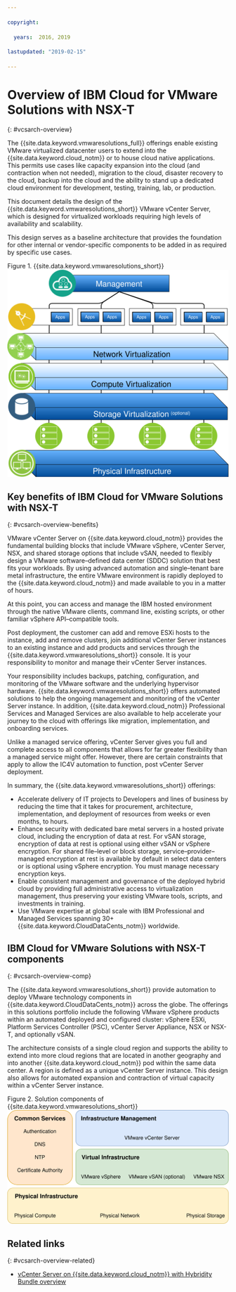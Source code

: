 ```yaml
---

copyright:

  years:  2016, 2019

lastupdated: "2019-02-15"

---
```


# Overview of IBM Cloud for VMware Solutions with NSX-T
{: #vcsarch-overview}

The {{site.data.keyword.vmwaresolutions_full}} offerings enable existing VMware virtualized datacenter users to extend into the {{site.data.keyword.cloud_notm}} or to house cloud native applications. This permits use cases like capacity expansion into the cloud (and contraction when not needed), migration to the cloud, disaster recovery to the cloud, backup into the cloud and the ability to stand up a dedicated cloud environment for development, testing, training, lab, or production.

This document details the design of the {{site.data.keyword.vmwaresolutions_short}} VMware vCenter Server, which is designed for virtualized workloads requiring high levels of availability and scalability. 

This design serves as a baseline architecture that provides the foundation for other internal or vendor-specific components to be added in as required by specific use cases.

Figure 1. {{site.data.keyword.vmwaresolutions_short}}
![{{site.data.keyword.vmwaresolutions_short}}](VCSv4RAdiagrams-RA-Variationsonatheme.svg)

## Key benefits of IBM Cloud for VMware Solutions with NSX-T
{: #vcsarch-overview-benefits}

VMware vCenter Server on {{site.data.keyword.cloud_notm}} provides the fundamental building blocks that include VMware vSphere, vCenter Server, NSX, and shared storage options that include vSAN, needed to flexibly design a VMware software–defined data center (SDDC) solution that best fits your workloads. By using advanced automation and single–tenant bare metal infrastructure, the entire VMware environment is rapidly deployed to the {{site.data.keyword.cloud_notm}} and made available to you in a matter of hours.

At this point, you can access and manage the IBM hosted environment through the native VMware clients, command line, existing scripts, or other familiar vSphere API–compatible tools.

Post deployment, the customer can add and remove ESXi hosts to the instance, add and remove clusters, join additional vCenter Server instances to an existing instance and add products and services through the
{{site.data.keyword.vmwaresolutions_short}} console. It is your responsibility to monitor and manage their vCenter Server instances. 

Your responsibility includes backups, patching, configuration, and monitoring of the VMware software and the underlying hypervisor hardware. {{site.data.keyword.vmwaresolutions_short}} offers automated solutions to help the ongoing management and monitoring of the vCenter Server instance. In addition, {{site.data.keyword.cloud_notm}} Professional Services and Managed Services are also available to help accelerate your journey to the cloud with offerings like migration, implementation, and onboarding services. 

Unlike a managed service offering, vCenter Server gives you full and complete access to all components that allows for far greater flexibility than a managed service might offer. However, there are certain constraints that apply to allow the IC4V automation to function, post vCenter Server deployment.

In summary, the {{site.data.keyword.vmwaresolutions_short}} offerings:
- Accelerate delivery of IT projects to Developers and lines of business by reducing the time that it takes for procurement, architecture, implementation, and deployment of resources from weeks or even months, to hours.
- Enhance security with dedicated bare metal servers in a hosted private cloud, including the encryption of data at rest. For vSAN storage, encryption of data at rest is optional using either vSAN or vSphere encryption. For shared file–level or block storage, service–provider–managed encryption at rest is available by default in select data centers or is optional using vSphere encryption. You must manage necessary encryption keys.
- Enable consistent management and governance of the deployed hybrid cloud by providing full administrative access to virtualization management, thus preserving your existing VMware tools, scripts, and investments in training.
- Use VMware expertise at global scale with IBM Professional and Managed Services spanning 30+ {{site.data.keyword.CloudDataCents_notm}} worldwide.

## IBM Cloud for VMware Solutions with NSX-T components
{: #vcsarch-overview-comp}

The {{site.data.keyword.vmwaresolutions_short}} provide automation to deploy VMware technology components in {{site.data.keyword.CloudDataCents_notm}} across the globe. The offerings in this solutions portfolio include the following VMware vSphere products within an automated deployed and configured cluster: vSphere ESXi, Platform Services Controller (PSC), vCenter Server Appliance, NSX or NSX-T, and optionally vSAN.

The architecture consists of a single cloud region and supports the ability to extend into more cloud regions that are located in another geography and into another {{site.data.keyword.cloud_notm}} pod within the same
data center. A region is defined as a unique vCenter Server instance. This design also allows for automated expansion and contraction of virtual capacity within a vCenter Server instance.

Figure 2. Solution components of {{site.data.keyword.vmwaresolutions_short}}
![Solution Components of {{site.data.keyword.vmwaresolutions_short}}](VCSv4RAdiagrams-RA-FULL.svg)

## Related links
{: #vcsarch-overview-related}

* [vCenter Server on {{site.data.keyword.cloud_notm}} with Hybridity Bundle overview](/docs/services/vmwaresolutions/archiref/vcs?topic=vmware-solutions-vcs-hybridity-intro)

